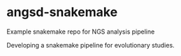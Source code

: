 # angsd-snakemake
Example snakemake repo for NGS analysis pipeline

Developing a snakemake pipeline for evolutionary studies.
